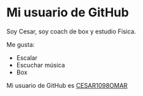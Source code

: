 # Mi usuario de GitHub

Soy Cesar, soy coach de box y estudio Física.

Me gusta:

- Escalar
- Escuchar música
- Box

Mi usuario de GitHub es [CESAR1098OMAR](https://github.com/CESAR1098OMAR)